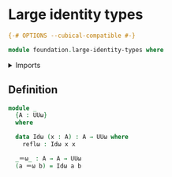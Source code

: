 # Large identity types

```agda
{-# OPTIONS --cubical-compatible #-}

module foundation.large-identity-types where
```

<details><summary>Imports</summary>

```agda
open import foundation.universe-levels
```

</details>

## Definition

```agda
module _
  {A : UUω}
  where

  data Idω (x : A) : A → UUω where
    reflω : Idω x x

  _＝ω_ : A → A → UUω
  (a ＝ω b) = Idω a b
```
